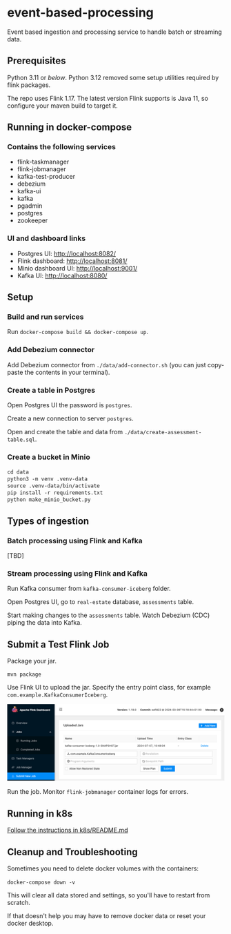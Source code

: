 # event-based-processing

Event based ingestion and processing service to handle batch or streaming data.

## Prerequisites

Python 3.11 or *below*. Python 3.12 removed some setup utilities required by flink packages.

The repo uses Flink 1.17. The latest version Flink supports is Java 11, so configure your maven build to target it.

## Running in docker-compose

### Contains the following services

* flink-taskmanager
* flink-jobmanager
* kafka-test-producer
* debezium
* kafka-ui
* kafka
* pgadmin
* postgres
* zookeeper

### UI and dashboard links

* Postgres UI: <http://localhost:8082/>
* Flink dashboard: <http://localhost:8081/>
* Minio dashboard UI: <http://localhost:9001/>
* Kafka UI: <http://localhost:8080/>

## Setup

### Build and run services

Run `docker-compose build && docker-compose up`.

### Add Debezium connector

Add Debezium connector from `./data/add-connector.sh` (you can just copy-paste the contents in your terminal).

### Create a table in Postgres

Open Postgres UI the password is `postgres`.

Create a new connection to server `postgres`.

Open and create the table and data from `./data/create-assessment-table.sql`.

### Create a bucket in Minio

```shell
cd data
python3 -m venv .venv-data
source .venv-data/bin/activate
pip install -r requirements.txt
python make_minio_bucket.py
```

## Types of ingestion

### Batch processing using Flink and Kafka

[TBD]

### Stream processing using Flink and Kafka

Run Kafka consumer from `kafka-consumer-iceberg` folder.

Open Postgres UI, go to `real-estate` database, `assessments` table.

Start making changes to the `assessments` table. Watch Debezium (CDC) piping the data into Kafka.

## Submit a Test Flink Job

Package your jar.

```terminal
mvn package
```

Use Flink UI to upload the jar. Specify the entry point class, for example `com.example.KafkaConsumerIceberg`.

![Add Flink Jar](doc/add-jar-to-flink.png)

Run the job. Monitor `flink-jobmanager` container logs for errors.

## Running in k8s

[Follow the instructions in k8s/README.md](./k8s/README.md)

## Cleanup and Troubleshooting

Sometimes you need to delete docker volumes with the containers:

`docker-compose down -v`

This will clear all data stored and settings, so you'll have to restart from scratch.

If that doesn't help you may have to remove docker data or reset your docker desktop.
